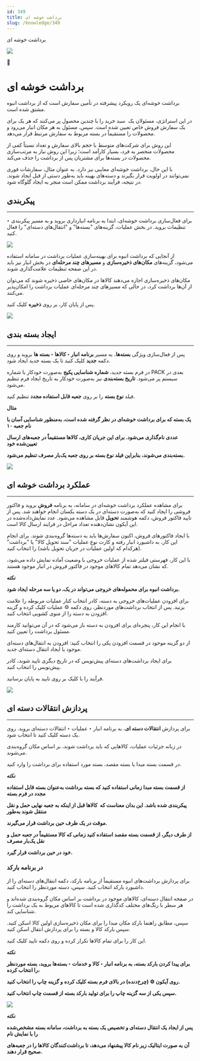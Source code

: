 ```yaml
---
id: 349
title: برداشت خوشه ای
slug: /knowledge/349
---
```



 

برداشت خوشه ای

 

![](https://odoofarsi.com/web/image/4273?access_token=758ed00a-51be-44b6-a98e-ee34230ae391)

📖

# برداشت خوشه ای

برداشت خوشه‌ای یک رویکرد پیشرفته در تأمین سفارش است که از برداشت انبوه مشتق شده است.

در این استراتژی، مسئولان یک  سبد خرید را با چندین محصول پر می‌کنند که هر یک برای یک سفارش فروش خاص تعیین شده است. سپس، مسئول به هر مکان انبار می‌رود و محصولات را مستقیماً در بسته مربوط به سفارش مرتبط قرار می‌دهد.

این روش برای شرکت‌های متوسط با حجم بالای سفارش و تعداد نسبتاً کمی از محصولات منحصر به فرد، بسیار کارآمد است؛ زیرا این روش نیاز به مرتب‌سازی محصولات در بسته‌ها برای مشتریان پس از برداشت را حذف می‌کند.

با این حال، برداشت خوشه‌ای معایبی نیز دارد. به عنوان مثال، سفارشات فوری نمی‌توانند در اولویت قرار بگیرند و دسته‌های بهینه باید به‌طور دستی از قبل ایجاد شوند. در نتیجه، فرآیند برداشت ممکن است منجر به ایجاد گلوگاه شود.

## **پیکربندی**

---

برای فعال‌سازی برداشت خوشه‌ای، ابتدا به برنامه انبارداری بروید و به مسیر پیکربندی ‣ تنظیمات بروید. در بخش عملیات، گزینه‌های "بسته‌ها" و "انتقال‌های دسته‌ای" را فعال کنید.

![](https://odoofarsi.com/web/image/7066-3ba478bf/image.png?access_token=2c427bc8-8698-4556-8b57-f78b53fec49f)

از آنجایی که برداشت انبوه برای بهینه‌سازی عملیات برداشت در سامانه استفاده می‌شود، گزینه‌های **مکان‌های ذخیره‌سازی** و **مسیرهای چند مرحله‌ای** در بخش انبار نیز باید در این صفحه تنظیمات علامت‌گذاری شوند.

مکان‌های ذخیره‌سازی اجازه می‌دهند کالاها در مکان‌های خاصی ذخیره شوند که می‌توان از آن‌ها برداشت کرد، در حالی که مسیرهای چند مرحله‌ای عملیات برداشت را امکان‌پذیر می‌کنند.

پس از پایان کار، بر روی **ذخیره** کلیک کنید.

![](https://odoofarsi.com/web/image/7067-974889c9/image.png?access_token=7b11d4da-95de-47eb-96ef-830e3ed48c16)

## **ایجاد بسته بندی**

---

پس از فعال‌سازی ویژگی **بسته‌ها**، به مسیر **برنامه انبار ‣ کالاها ‣ بسته ها** بروید و روی دکمه **جدید** کلیک کنید تا یک بسته جدید ایجاد شود.

در فرم بسته جدید، **شماره شناسایی پکیج** به‌صورت خودکار با شماره PACK بعدی در سیستم پر می‌شود. **تاریخ بسته‌بندی** نیز به‌صورت خودکار به تاریخ ایجاد فرم تنظیم می‌شود.

فیلد **نوع بسته** را بر روی **جعبه قابل استفاده مجدد** تنظیم کنید.

**مثال**

**یک بسته که برای برداشت خوشه‌ای در نظر گرفته شده است، به‌منظور شناسایی آسان با نام جعبه ۱۰**

**عددی نام‌گذاری می‌شود. برای این جریان کاری، کالاها مستقیماً در جعبه‌های ارسال تعیین‌شده خود**

**بسته‌بندی می‌شوند، بنابراین فیلد نوع بسته بر روی جعبه یک‌بار مصرف تنظیم می‌شود.**

![](https://odoofarsi.com/web/image/7068-1167833c/image.png?access_token=3b132c1b-2480-4a2e-994f-753e66da01d5)

## **عملکرد برداشت خوشه ای**

---

برای مشاهده عملکرد برداشت خوشه‌ای در سامانه، به برنامه **فروش** بروید و فاکتور فروشی را ایجاد کنید که به‌صورت دسته‌ای در یک دسته یکسان انجام خواهند شد. پس از تایید فاکتور فروش، دکمه هوشمند **تحویل** قابل مشاهده می‌شود. عدد نمایش‌داده‌شده در این آیکون نشان‌دهنده تعداد مراحل در فرایند ارسال کالا است.

با ایجاد فاکتورهای فروش، اکنون سفارش‌ها باید به دسته‌ها گروه‌بندی شوند. برای انجام این کار، به داشبورد انبار رفته و کارت نوع عملیات "سند تحویل کالا" یا "برداشت" (هرکدام که اولین عملیات در جریان تحویل باشد) را انتخاب کنید.

با این کار، فهرستی فیلتر شده از عملیات خروجی با وضعیت آماده نمایش داده می‌شود، که نشان می‌دهد تمام کالاهای موجود در فاکتور فروش در انبار موجود هستند.

**نکته**

**برداشت انبوه برای محموله‌های خروجی می‌تواند در یک، دو یا سه مرحله ایجاد شود.**

برای افزودن عملیات‌های خروجی به دسته، کادر انتخاب کنار عملیات مربوطه را علامت بزنید. پس از انتخاب برداشت‌های موردنظر، روی دکمه ⚙️ عملیات کلیک کرده و گزینه افزودن به دسته را از منوی کشویی انتخاب کنید.

با انجام این کار، پنجره‌ای برای افزودن به دسته باز می‌شود که در آن می‌توانید کارمند مسئول برداشت را تعیین کنید.

از دو گزینه موجود در قسمت افزودن یکی را انتخاب کنید: افزودن به انتقال‌های دسته‌ای موجود یا ایجاد انتقال دسته‌ای جدید.

برای ایجاد برداشت‌های دسته‌ای پیش‌نویس که در تاریخ دیگری تایید شوند، کادر پیش‌نویس را انتخاب کنید.

فرآیند را با کلیک بر روی تایید به پایان برسانید.

![](https://odoofarsi.com/web/image/7070-67de54ef/image.png?access_token=f4856d31-9444-44c6-a215-d73db48ed157)

## **پردازش انتقالات دسته ای**

---

برای پردازش **انتقالات دسته ای**، به برنامه انبار ‣ عملیات ‣ انتقالات دسته‌ای بروید. روی یک دسته کلیک کنید تا انتخاب شود.

در زبانه جزئیات عملیات، کالاهایی که باید برداشت شوند، بر اساس مکان گروه‌بندی می‌شوند.

در قسمت بسته مبدا یا بسته مقصد، بسته مورد استفاده برای برداشت را وارد کنید.

**نکته**

**از قسمت بسته مبدا زمانی استفاده کنید که بسته برداشت به‌عنوان بسته قابل استفاده مجدد در فرم بسته**

**پیکربندی شده باشد. این بدان معناست که  کالاها **قبل از اینکه به جعبه نهایی حمل و نقل منتقل شوند** به‌طور**

**موقت در یک ظرف حین برداشت قرار می‌گیرند.**

**از طرف دیگر، از قسمت بسته مقصد استفاده کنید زمانی که کالا مستقیماً در جعبه حمل و نقل یک‌بار مصرف**

**خود در حین برداشت قرار گیرد.**

### **در برنامه بارکد**

برای پردازش برداشت‌های انبوه مستقیماً از برنامه بارکد، دکمه انتقال‌های دسته‌ای را از داشبورد بارکد انتخاب کنید. سپس، دسته موردنظر را انتخاب کنید.

در صفحه انتقال دسته‌ای، کالاهای موجود در برداشت بر اساس مکان گروه‌بندی شده‌اند و هر سطر با رنگ‌های مختلف کدگذاری شده است تا کالاهای مربوط به یک برداشت را شناسایی کند.

سپس، مطابق راهنما بارکد مکان مبدا را برای مکان ذخیره‌سازی اولین کالا اسکن کنید. سپس بارکد کالا و بسته را برای پردازش انتقال اسکن کنید.

این کار را برای تمام کالاها تکرار کرده و روی دکمه تایید کلیک کنید.

**نکته**

**برای پیدا کردن بارکد بسته، به برنامه انبار ‣ کالا و خدمات ‣ بسته‌ها بروید، بسته موردنظر را انتخاب کرده،**

**روی آیکون ⚙️ (چرخ‌دنده) در بالای فرم بسته کلیک کرده و گزینه چاپ را انتخاب کنید.**

**سپس یکی از سه گزینه چاپ را برای تولید بارکد بسته از قسمت چاپ انتخاب کنید.**

![](https://odoofarsi.com/web/image/7071-b6eea8ee/image.png?access_token=3ed86863-bb12-4e95-ab8e-884e7202511a)

**نکته**

**پس از ایجاد یک انتقال دسته‌ای و تخصیص یک بسته به برداشت، سامانه بسته مشخص‌شده را با نمایش نام**

**آن به صورت ایتالیک زیر نام کالا پیشنهاد می‌دهد، تا برداشت‌کنندگان کالاها را در جعبه‌های صحیح قرار دهند.**